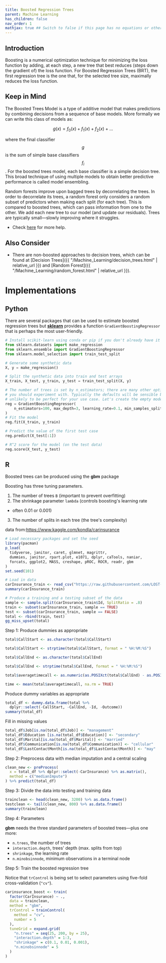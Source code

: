 ```yaml
---
title: Boosted Regression Trees
parent: Machine Learning
has_children: false
nav_order: 1
mathjax: true ## Switch to false if this page has no equations or other math rendering.
---
```



## Introduction

  Boosting is a numerical optimization technique for minimizing the loss function by adding, at each step, a new tree that best reduces (steps down the gradient of) the loss function. For Boosted Regression Trees (BRT), the first regression tree is the one that, for the selected tree size, maximally reduces the loss function.


## Keep in Mind

The Boosted Trees Model is a type of additive model that makes predictions by combining decisions from a sequence of base models. More formally we can write this class of models as:

$$ g(x) = f_0(x)+f_1(x)+f_2(x)+... $$

where the final classifier $$g$$ is the sum of simple base classifiers $$f_i$$. For the boosted trees model, each base classifier is a simple decision tree. This broad technique of using multiple models to obtain better predictive performance is called model ensembling.

Random forests improve upon bagged trees by decorrelating the trees. In order to decorrelate its trees, a random forest only considers a random subset of predictors when making each split (for each tree). This is compared to boosted trees, which can pass information from one to the other. We add each new tree to our model (and update our residuals). Trees are typically small—slowly improving where it struggles.

- Check [here](https://turi.com/learn/userguide/supervised-learning/boosted_trees_regression.html) for more help.

## Also Consider

- There are non-boosted approaches to decision trees, which can be found at [Decision Trees]({{ "/Machine_Learning/decision_trees.html" | relative_url }}) and [Random Forest]({{ "/Machine_Learning/random_forest.html" | relative_url }}).

# Implementations

## Python

There are several packages that can be used to estimate boosted regression trees but [**sklearn**](https://scikit-learn.org/stable/index.html) provides a function `GradientBoostingRegressor` that is perhaps the most user-friendly.

```python
# Install scikit-learn using conda or pip if you don't already have it installed
from sklearn.datasets import make_regression
from sklearn.ensemble import GradientBoostingRegressor
from sklearn.model_selection import train_test_split

# Generate some synthetic data
X, y = make_regression()

# Split the synthetic data into train and test arrays
X_train, X_test, y_train, y_test = train_test_split(X, y)

# The number of trees is set by n_estimators; there are many other options that
# you should experiment with. Typically the defaults will be sensible but are
# unlikely to be perfect for your use case. Let's create the empty model:
reg = GradientBoostingRegressor(
    n_estimators=100, max_depth=3, learning_rate=0.1, min_samples_split=3
)
# Fit the model
reg.fit(X_train, y_train)

# Predict the value of the first test case
reg.predict(X_test[:1])

# R^2 score for the model (on the test data)
reg.score(X_test, y_test)

```

## R

Boosted trees can be produced using the **gbm** package

Boosting has three tuning parameters.

1. The number of trees `B` (important to prevent overfitting)
2. The shrinkage parameter `lambda` (controls boosting's learning rate
 - often 0.01 or 0.001)
3. The number of splits in each tree (the tree's complexity)

data from:https://www.kaggle.com/kondla/carinsurance

```r
# Load necessary packages and set the seed
library(pacman)
p_load(
  tidyverse, janitor, caret, glmnet, magrittr,
  dummies, janitor, rpart.plot, e1071, dplyr, caTools, naniar,
  forcats, ggplot2, MASS, creshape, pROC, ROCR, readr, gbm
)
set.seed(101)

# Load in data
carInsurance_train <- read_csv("https://raw.githubusercontent.com/LOST-STATS/LOST-STATS.github.io/master/Machine_Learning/Data/boosted_regression_trees/carInsurance_train.csv")
summary(carInsurance_train)

# Produce a training and a testing subset of the data
sample <- sample.split(carInsurance_train$Id, SplitRatio = .8)
train <- subset(carInsurance_train, sample == TRUE)
test <- subset(carInsurance_train, sample == FALSE)
total <- rbind(train, test)
gg_miss_upset(total)

```

Step 1: Produce dummies as appropriate

```r
total$CallStart <- as.character(total$CallStart)

total$CallStart <- strptime(total$CallStart, format = " %H:%M:%S")

total$CallEnd <- as.character(total$CallEnd)

total$CallEnd <- strptime(total$CallEnd, format = " %H:%M:%S")

total$averagetimecall <- as.numeric(as.POSIXct(total$CallEnd) - as.POSIXct(total$CallStart), units = "secs")

time <- mean(total$averagetimecall, na.rm = TRUE)

```

Produce dummy variables as appropriate

```r
total_df <- dummy.data.frame(total %>%
  dplyr::select(-CallStart, -CallEnd, -Id, -Outcome))
summary(total_df)

```

Fill in missing values

```r
total_df$Job[is.na(total_df$Job)] <- "management"
total_df$Education [is.na(total_df$Education)] <- "secondary"
total_df$Marital[is.na(total_df$Marital)] <- "married"
total_df$Communication[is.na(total_df$Communication)] <- "cellular"
total_df$LastContactMonth[is.na(total_df$LastContactMonth)] <- "may"

```

Step 2: Preprocess data with median imputation and a central scaling

```r
clean_new <- preProcess(
  x = total_df %>% dplyr::select(-CarInsurance) %>% as.matrix(),
  method = c("medianImpute")
) %>% predict(total_df)

```

Step 3: Divide the data into testing and training data

```r
trainclean <- head(clean_new, 3200) %>% as.data.frame()
testclean <- tail(clean_new, 800) %>% as.data.frame()
summary(trainclean)

```
Step 4: Parameters

**gbm** needs the three standard parameters of boosted trees—plus one more:
- `n.trees`, the number of trees
- `interaction.depth`, trees' depth (max. splits from top)
- `shrinkage`, the learning rate
- `n.minobsinnode`, minimum observations in a terminal node

Step 5: Train the boosted regression tree

Notice that `trControl` is being set to select parameters using five-fold cross-validation (`"cv"`).

```r
carinsurance_boost <- train(
  factor(CarInsurance) ~ .,
  data = trainclean,
  method = "gbm",
  trControl = trainControl(
    method = "cv",
    number = 5
  ),
  tuneGrid = expand.grid(
    "n.trees" = seq(25, 200, by = 25),
    "interaction.depth" = 1:3,
    "shrinkage" = c(0.1, 0.01, 0.001),
    "n.minobsinnode" = 5
  )
)

```
